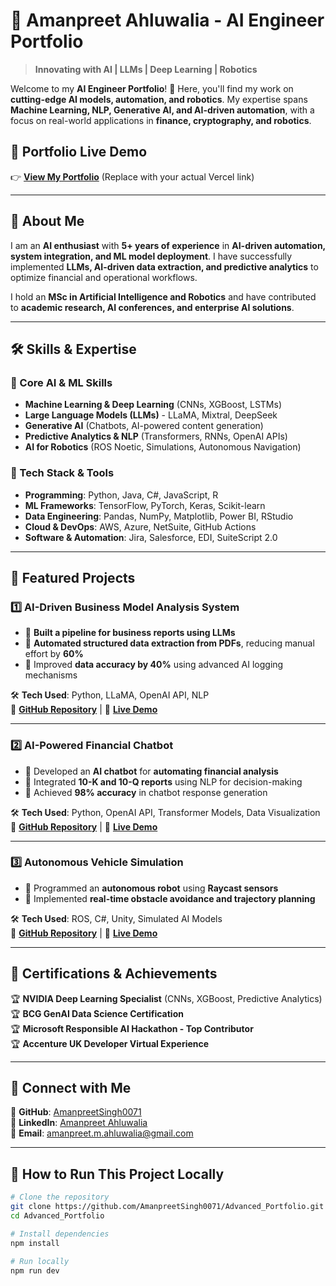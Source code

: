 # 🚀 Amanpreet Ahluwalia - AI Engineer Portfolio
> **Innovating with AI | LLMs | Deep Learning | Robotics**

Welcome to my **AI Engineer Portfolio**! 🚀 Here, you'll find my work on **cutting-edge AI models, automation, and robotics**. My expertise spans **Machine Learning, NLP, Generative AI, and AI-driven automation**, with a focus on real-world applications in **finance, cryptography, and robotics**.

## 🔗 Portfolio Live Demo
👉 **[View My Portfolio](https://amanpreetsingh0071.github.io/Portfolio/)** (Replace with your actual Vercel link)

---

## 📌 About Me
I am an **AI enthusiast** with **5+ years of experience** in **AI-driven automation, system integration, and ML model deployment**. I have successfully implemented **LLMs, AI-driven data extraction, and predictive analytics** to optimize financial and operational workflows.

I hold an **MSc in Artificial Intelligence and Robotics** and have contributed to **academic research, AI conferences, and enterprise AI solutions**.

---

## 🛠 Skills & Expertise
### 📌 Core AI & ML Skills
- **Machine Learning & Deep Learning** (CNNs, XGBoost, LSTMs)
- **Large Language Models (LLMs)** - LLaMA, Mixtral, DeepSeek
- **Generative AI** (Chatbots, AI-powered content generation)
- **Predictive Analytics & NLP** (Transformers, RNNs, OpenAI APIs)
- **AI for Robotics** (ROS Noetic, Simulations, Autonomous Navigation)

### 📌 Tech Stack & Tools
- **Programming**: Python, Java, C#, JavaScript, R
- **ML Frameworks**: TensorFlow, PyTorch, Keras, Scikit-learn
- **Data Engineering**: Pandas, NumPy, Matplotlib, Power BI, RStudio
- **Cloud & DevOps**: AWS, Azure, NetSuite, GitHub Actions
- **Software & Automation**: Jira, Salesforce, EDI, SuiteScript 2.0

---

## 🚀 Featured Projects
### 1️⃣ AI-Driven Business Model Analysis System
- 🔹 **Built a pipeline for business reports using LLMs**
- 🔹 **Automated structured data extraction from PDFs**, reducing manual effort by **60%**
- 🔹 Improved **data accuracy by 40%** using advanced AI logging mechanisms

🛠 **Tech Used**: Python, LLaMA, OpenAI API, NLP  
🔗 **[GitHub Repository]()** | 🔗 **[Live Demo]()**

---

### 2️⃣ AI-Powered Financial Chatbot
- 🔹 Developed an **AI chatbot** for **automating financial analysis**
- 🔹 Integrated **10-K and 10-Q reports** using NLP for decision-making
- 🔹 Achieved **98% accuracy** in chatbot response generation

🛠 **Tech Used**: Python, OpenAI API, Transformer Models, Data Visualization  
🔗 **[GitHub Repository]()** | 🔗 **[Live Demo]()**

---

### 3️⃣ Autonomous Vehicle Simulation
- 🔹 Programmed an **autonomous robot** using **Raycast sensors**
- 🔹 Implemented **real-time obstacle avoidance and trajectory planning**

🛠 **Tech Used**: ROS, C#, Unity, Simulated AI Models  
🔗 **[GitHub Repository]()** | 🔗 **[Live Demo]()**

---

## 📜 Certifications & Achievements
🏆 **NVIDIA Deep Learning Specialist** (CNNs, XGBoost, Predictive Analytics)  
🏆 **BCG GenAI Data Science Certification**  
🏆 **Microsoft Responsible AI Hackathon - Top Contributor**  
🏆 **Accenture UK Developer Virtual Experience**  

---

## 💬 Connect with Me
🔹 **GitHub**: [AmanpreetSingh0071](https://github.com/AmanpreetSingh0071)  
🔹 **LinkedIn**: [Amanpreet Ahluwalia](https://linkedin.com/in/aman-m-singh)  
🔹 **Email**: [amanpreet.m.ahluwalia@gmail.com](mailto:amanpreet.m.ahluwalia@gmail.com)  

---

## 📌 How to Run This Project Locally
```bash
# Clone the repository
git clone https://github.com/AmanpreetSingh0071/Advanced_Portfolio.git
cd Advanced_Portfolio

# Install dependencies
npm install

# Run locally
npm run dev
